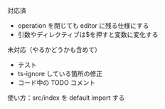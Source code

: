 対応済

- operation を閉じても editor に残る仕様にする
- 引数やディレクティブは$を押すと変数に変化する

未対応（やるかどうかも含めて）

- テスト
- ts-ignore している箇所の修正
- コード中の TODO コメント

使い方：src/index を default import する
